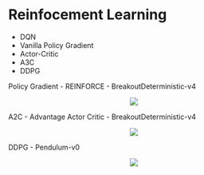 # Reinfocement Learning
* DQN
* Vanilla Policy Gradient
* Actor-Critic
* A3C
* DDPG

Policy Gradient - REINFORCE - BreakoutDeterministic-v4
<p align="center"><img src="gif/PG.gif" />  </p>


A2C - Advantage Actor Critic - BreakoutDeterministic-v4
<p align="center"><img src="gif/A2C.gif" />  </p>


DDPG - Pendulum-v0
<p align="center"><img src="gif/DDPG.gif" />  </p>
